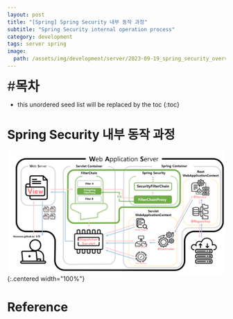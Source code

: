 ```yaml
---
layout: post
title: "[Spring] Spring Security 내부 동작 과정"
subtitle: "Spring Security internal operation process"
category: development
tags: server spring
image:
  path: /assets/img/development/server/2023-09-19_spring_security_overview/spring_security_cover.png
---
```


<span style="font-size:30px;">\#**목차**</span>
* this unordered seed list will be replaced by the toc
{:toc}

# Spring Security 내부 동작 과정
![](/assets/img/development/server/2024-04-30_spring_security_process/springsecurity_architechture.png){:.centered width="100%"}


# Reference


